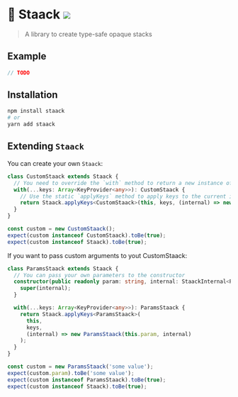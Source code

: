 # 🏯 Staack [![](https://badgen.net/bundlephobia/minzip/staack)](https://bundlephobia.com/result?p=staack)

> A library to create type-safe opaque stacks

## Example

```ts
// TODO
```

## Installation

```bash
npm install staack
# or
yarn add staack
```

## Extending `Staack`

You can create your own `Staack`:

```ts
class CustomStaack extends Staack {
  // You need to override the `with` method to return a new instance of your CustomStaack
  with(...keys: Array<KeyProvider<any>>): CustomStaack {
    // Use the static `applyKeys` method to apply keys to the current instance
    return Staack.applyKeys<CustomStaack>(this, keys, (internal) => new CustomStaack(internal));
  }
}

const custom = new CustomStaack();
expect(custom instanceof CustomStaack).toBe(true);
expect(custom instanceof Staack).toBe(true);
```

If you want to pass custom arguments to yout CustomStaack:

```ts
class ParamsStaack extends Staack {
  // You can pass your own parameters to the constructor
  constructor(public readonly param: string, internal: StaackInternal<ParamsStaack> | null = null) {
    super(internal);
  }

  with(...keys: Array<KeyProvider<any>>): ParamsStaack {
    return Staack.applyKeys<ParamsStaack>(
      this,
      keys,
      (internal) => new ParamsStaack(this.param, internal)
    );
  }
}

const custom = new ParamsStaack('some value');
expect(custom.param).toBe('some value');
expect(custom instanceof ParamsStaack).toBe(true);
expect(custom instanceof Staack).toBe(true);
```

